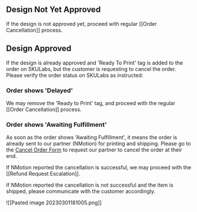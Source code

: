 ## Design Not Yet Approved

If the design is not approved yet, proceed with regular [[Order Cancellation]] process.


## Design Approved

If the design is already approved and 'Ready To Print' tag is added to the order on SKULabs, but the customer is requesting to cancel the order. Please verify the order status on SKULabs as instructed:

### Order shows 'Delayed'

We may remove the 'Ready to Print' tag, and proceed with the regular [[Order Cancellation]] process.


### Order shows 'Awaiting Fulfillment'

As soon as the order shows 'Awaiting Fulfillment', it means the order is already sent to our partner (NMotion) for printing and shipping. Please go to the [Cancel Order Form](https://docs.google.com/spreadsheets/d/1QWlU9GCxHrK5SsvI39NrN39Xlavc271mEfhcQ6IJk6k/edit#gid=1621356637) to request our partner to cancel the order at their end.

If NMotion reported the cancellation is successful, we may proceed with the [[Refund Request Escalation]].

If NMotion reported the cancellation is not successful and the item is shipped, please communicate with the customer accordingly.

![[Pasted image 20230301181005.png]]